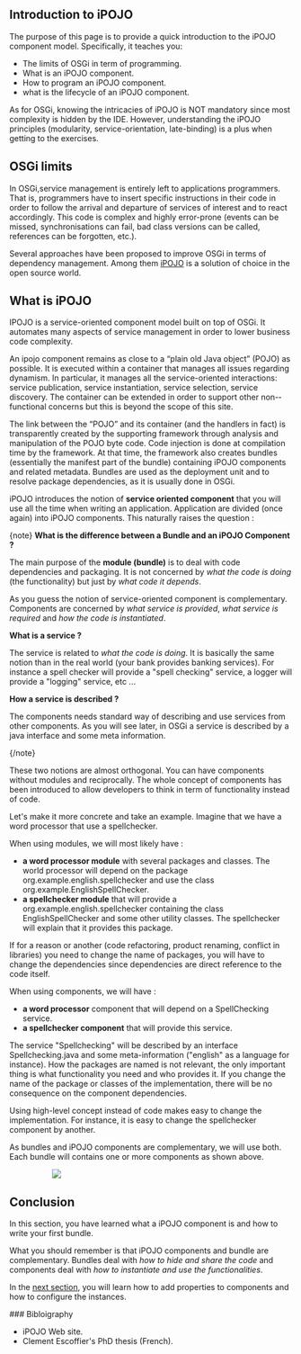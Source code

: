 <article markdown="1">

# Introduction to iPOJO

The purpose of this page is to provide a quick introduction to the iPOJO component model. Specifically, it teaches you:

+ The limits of OSGi in term of programming.
+ What is an iPOJO component.
+ How to program an iPOJO component.
+ what is the lifecycle of an iPOJO component.

As for OSGi, knowing the intricacies of iPOJO is NOT mandatory since most complexity is hidden by the IDE. However, understanding the iPOJO principles (modularity, service-orientation, late-binding) is a plus when getting to the exercises. 


## OSGi limits

In OSGi,service management is entirely left to applications programmers. That is, programmers have to insert specific instructions in their code in order to follow the arrival and departure of services of interest and to react accordingly. This code is complex and highly error-prone (events can be missed, synchronisations can fail, bad class versions can be called, references can be forgotten, etc.).

Several approaches have been proposed to improve OSGi in terms of dependency management. Among them [iPOJO](https://felix.apache.org/site/apache-felix-ipojo.html) is a solution of choice in the open source world. 

## What is iPOJO

IPOJO is a service-­oriented component model built on top of OSGi. It automates many aspects of service management in order to lower business code complexity. 

An ipojo component remains as close to a “plain old Java object” (POJO) as possible. It is executed within a container that manages all issues regarding dynamism. In particular, it manages all the service-­oriented interactions: service publication, service instantiation, service selection, service discovery. The container can be extended in order to support other non-­functional concerns but this is beyond the scope of this site.

The link between the “POJO” and its container (and the handlers in fact) is transparently created by the supporting framework through analysis and manipulation of the POJO byte code. Code injection is done at compilation time by the framework. At that time, the framework also creates bundles (essentially the manifest part of the bundle) containing iPOJO components and related metadata. Bundles are used as the deployment unit and to resolve package dependencies, as it is usually done in OSGi.













iPOJO introduces the notion of **service oriented component** that you will use all the time when writing an application. Application are divided (once again) into iPOJO components. This naturally raises the question : 

{note}
**What is the difference between a Bundle and an iPOJO Component ?**

The main purpose of the **module (bundle)** is to deal with code dependencies and packaging. It is not concerned by *what the code is doing* (the functionality) but just by *what code it depends*. 

As you guess the notion of service-oriented component is complementary. Components are concerned by *what service is provided*, *what service is required* and *how the code is instantiated*.

**What is a service ?**

The service is related to *what the code is doing*. It is basically the same notion than in the real world (your bank provides banking services). For instance a spell checker will provide a "spell checking" service, a logger will provide a "logging" service, etc ...

**How a service is described ?**

The components needs standard way of describing and use services from other components. As you will see later, in OSGi a service is described by a java interface and some meta information.

{/note}

These two notions are almost orthogonal. You can have components without modules and reciprocally. The whole concept of components has been introduced to allow developers to think in term of functionality instead of code. 

Let's make it more concrete and take an example. Imagine that we have a word processor that use a spellchecker. 

When using modules, we will most likely have :

+ **a word processor module** with several packages and classes. The world processor will depend on the package org.example.english.spellchecker and use the class org.example.EnglishSpellChecker. 
+ **a spellchecker module** that will provide a org.example.english.spellchecker containing the class EnglishSpellChecker and some other utility classes. The spellchecker will explain that it provides this package. 

If for a reason or another (code refactoring, product renaming, conflict in libraries) you need to change the name of packages, you will have to change the dependencies since dependencies are direct reference to the code itself.

When using components, we will have :

+ **a word processor** component that will depend on a SpellChecking service. 
+ **a spellchecker component** that will provide this service. 

The service "Spellchecking" will be described by an interface Spellchecking.java and some meta-information ("english" as a language for instance). How the packages are named is not relevant, the only important thing is what functionality you need and who provides it. If you change the name of the package or classes of the implementation, there will be no consequence on the component dependencies. 

Using high-level concept instead of code makes easy to change the implementation. For instance, it is easy to change the spellchecker component by another.

As bundles and iPOJO components are complementary, we will use both. Each bundle will contains one or more components as shown above.

<div style="margin:auto;width : 70%;"/>
<img src="{#img#}/hello-world/OSGIpojo.png"/>
</div>





## Conclusion

In this section, you have learned what a iPOJO component is and how to write your first bundle.

What you should remember is that iPOJO components and bundle are complementary. Bundles deal with *how to hide and share the code* and components deal with *how to instantiate and use the functionalities*.

In the [next section](?p=component-properties&s=introduction), you will learn how to add properties to components and how to configure the instances.

</article>

<aside markdown="1">
### Bibloigraphy

+ iPOJO Web site.
+ Clement Escoffier's PhD thesis (French).

</aside>

